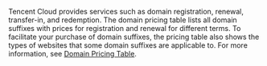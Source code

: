 ﻿Tencent Cloud provides services such as domain registration, renewal, transfer-in, and redemption. The domain pricing table lists all domain suffixes with prices for registration and renewal for different terms. To facilitate your purchase of domain suffixes, the pricing table also shows the types of websites that some domain suffixes are applicable to. For more information, see [Domain Pricing Table](link).



